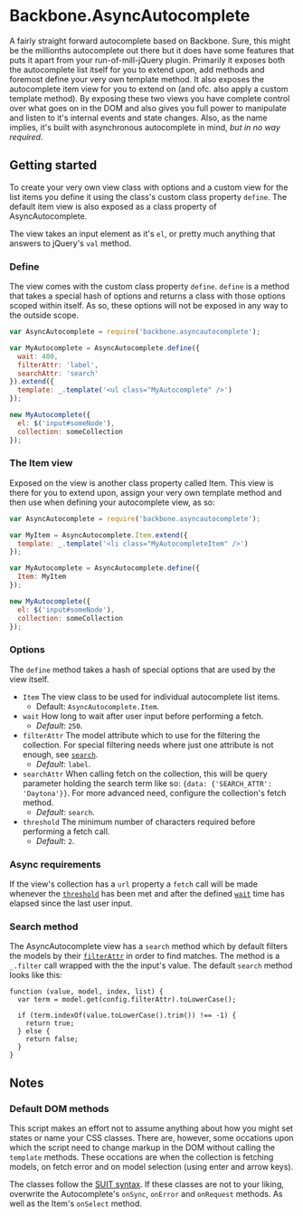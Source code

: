 # Backbone.AsyncAutocomplete

A fairly straight forward autocomplete based on Backbone. Sure, this might be the millionths autocomplete out there but it does have some features that puts it apart from your run-of-mill-jQuery plugin. Primarily it exposes both the autocomplete list itself for you to extend upon, add methods and foremost define your very own template method. It also exposes the autocomplete item view for you to extend on (and ofc. also apply a custom template method). By exposing these two views you have complete control over what goes on in the DOM and also gives you full power to manipulate and listen to it's internal events and state changes. Also, as the name implies, it's built with asynchronous autocomplete in mind, *but in no way required*.

## Getting started

To create your very own view class with options and a custom view for the list items you define it using the class's custom class property `define`. The default item view is also exposed as a class property of AsyncAutocomplete.

The view takes an input element as it's `el`, or pretty much anything that answers to jQuery's `val` method.

### Define

The view comes with the custom class property `define`. `define` is a method that takes a special hash of options and returns a class with those options scoped within itself. As so, these options will not be exposed in any way to the outside scope.

```javascript
var AsyncAutocomplete = require('backbone.asyncautocomplete');

var MyAutocomplete = AsyncAutocomplete.define({
  wait: 400,
  filterAttr: 'label',
  searchAttr: 'search'
}).extend({
  template: _.template('<ul class="MyAutocomplete" />')
});

new MyAutocomplete({
  el: $('input#someNode'),
  collection: someCollection
});
```

### The Item view

Exposed on the view is another class property called Item. This view is there for you to extend upon, assign your very own template method and then use when defining your autocomplete view, as so:

```javascript
var AsyncAutocomplete = require('backbone.asyncautocomplete');

var MyItem = AsyncAutocomplete.Item.extend({
  template: _.template('<li class="MyAutocompleteItem" />')
});

var MyAutocomplete = AsyncAutocomplete.define({
  Item: MyItem
});

new MyAutocomplete({
  el: $('input#someNode'),
  collection: someCollection
});
```

### Options

The `define` method takes a hash of special options that are used by the view itself.

- `Item` The view class to be used for individual autocomplete list items.
  - Default: `AsyncAutocomplete.Item`.
- `wait` How long to wait after user input before performing a fetch.
  - *Default*: `250`.
- `filterAttr` The model attribute which to use for the filtering the collection. For special filtering needs where just one attribute is not enough, see [`search`](#search-method).
  - *Default*: `label`.
- `searchAttr` When calling fetch on the collection, this will be query parameter holding the search term like so: `{data: {'SEARCH_ATTR': 'Daytona'}}`. For more advanced need, configure the collection's fetch method.
  - *Default*: `search`.
- `threshold` The minimum number of characters required before performing a fetch call.
  - *Default*: `2`.

### Async requirements

If the view's collection has a `url` property a `fetch` call will be made whenever the [`threshold`](#options) has been met and after the defined [`wait`](#options) time has elapsed since the last user input.

### Search method

The AsyncAutocomplete view has a `search` method which by default filters the models by their [`filterAttr`](#options) in order to find matches. The method is a `_.filter` call wrapped with the the input's value. The default `search` method looks like this:

```javascripts
function (value, model, index, list) {
  var term = model.get(config.filterAttr).toLowerCase();

  if (term.indexOf(value.toLowerCase().trim()) !== -1) {
    return true;
  } else {
    return false;
  }
}
```

## Notes

### Default DOM methods

This script makes an effort not to assume anything about how you might set states or name your CSS classes. There are, however, some occations upon which the script need to change markup in the DOM without calling the `template` methods. These occations are when the collection is fetching models, on fetch error and on model selection (using enter and arrow keys).

The classes follow the [SUIT syntax](http://suitcss.github.io). If these classes are not to your liking, overwrite the Autocomplete's `onSync`, `onError` and `onRequest` methods. As well as the Item's `onSelect` method.
